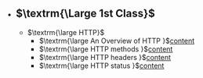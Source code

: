 - ## $\textrm{\Large 1st Class}$
    - $\textrm{\large HTTP}$
         - $\textrm{\large An Overview of HTTP  }$[content](https://developer.mozilla.org/en-US/docs/Web/HTTP/Overview)
         - $\textrm{\large HTTP  methods  }$[content](https://developer.mozilla.org/en-US/docs/Web/HTTP/Methods)
         - $\textrm{\large HTTP headers  }$[content](https://developer.mozilla.org/en-US/docs/Web/HTTP/Headers)
         - $\textrm{\large HTTP status  }$[content](https://developer.mozilla.org/en-US/docs/Web/HTTP/Status)
         
